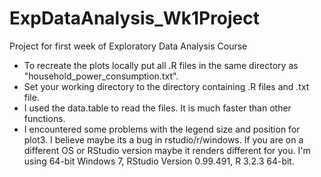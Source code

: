 # ExpDataAnalysis_Wk1Project
Project for first week of Exploratory Data Analysis Course

- To recreate the plots locally put all .R files in the same directory as "household_power_consumption.txt".
- Set your working directory to the directory containing .R files and .txt file.
- I used the data.table to read the files. It is much faster than other functions.
- I encountered some problems with the legend size and position for plot3. I believe maybe its a bug in rstudio/r/windows. If you are on
a different OS or RStudio version maybe it renders different for you. I'm using 64-bit Windows 7, RStudio Version 0.99.491, R 3.2.3 64-bit.
